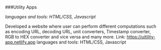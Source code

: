 ###Utility Apps  

*languages and tools: HTML/CSS, Javascript*

Developed a website where user can perform different computations such as encoding URL, decoding URL, unit converters,
Timestamp converter, RGB to HEX converter and vice versa and many more. Link: https://uitility-app.netlify.app
languages and tools: HTML/CSS, Javascript
